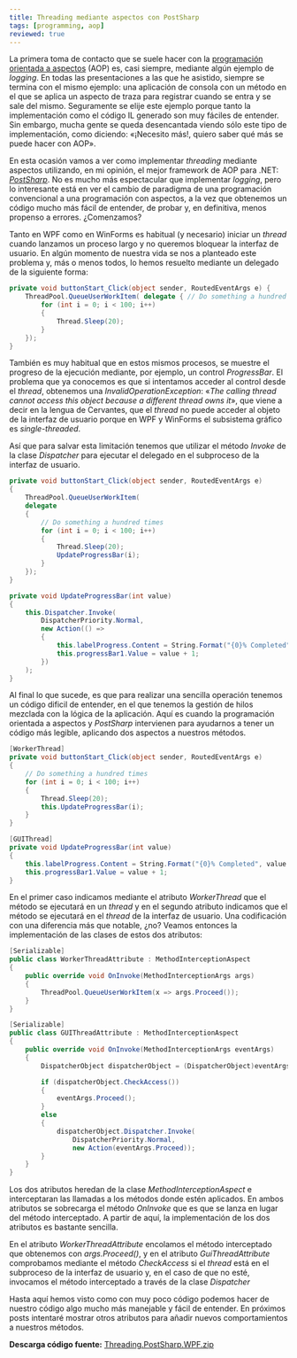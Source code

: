 ```yaml
---
title: Threading mediante aspectos con PostSharp
tags: [programming, aop]
reviewed: true
---
```

La primera toma de contacto que se suele hacer con la [programación orientada a aspectos](http://es.wikipedia.org/wiki/Programaci%C3%B3n_Orientada_a_Aspectos) (AOP) es, casi siempre, mediante algún ejemplo de _logging_. En todas las presentaciones a las que he asistido, siempre se termina con el mismo ejemplo: una aplicación de consola con un método en el que se aplica un aspecto de traza para registrar cuando se entra y se sale del mismo. Seguramente se elije este ejemplo porque tanto la implementación como el código IL generado son muy fáciles de entender. Sin embargo, mucha gente se queda desencantada viendo sólo este tipo de implementación, como diciendo: «¡Necesito más!, quiero saber qué más se puede hacer con AOP».

En esta ocasión vamos a ver como implementar _threading_ mediante aspectos utilizando, en mi opinión, el mejor framework de AOP para .NET: [_PostSharp_](http://www.sharpcrafters.com/). No es mucho más espectacular que implementar _logging_, pero lo interesante está en ver el cambio de paradigma de una programación convencional a una programación con aspectos, a la vez que obtenemos un código mucho más fácil de entender, de probar y, en definitiva, menos propenso a errores. ¿Comenzamos?

Tanto en WPF como en WinForms es habitual (y necesario) iniciar un _thread_ cuando lanzamos un proceso largo y no queremos bloquear la interfaz de usuario. En algún momento de nuestra vida se nos a planteado este problema y, más o menos todos, lo hemos resuelto mediante un delegado de la siguiente forma:

```csharp
private void buttonStart_Click(object sender, RoutedEventArgs e) { 
    ThreadPool.QueueUserWorkItem( delegate { // Do something a hundred times 
        for (int i = 0; i < 100; i++) 
        { 
            Thread.Sleep(20); 
        } 
    }); 
}
```

También es muy habitual que en estos mismos procesos, se muestre el progreso de la ejecución mediante, por ejemplo, un control _ProgressBar_. El problema que ya conocemos es que si intentamos acceder al control desde el _thread_, obtenemos una _InvalidOperationException_: «_The calling thread cannot access this object because a different thread owns it_», que viene a decir en la lengua de Cervantes, que el _thread_ no puede acceder al objeto de la interfaz de usuario porque en WPF y WinForms el subsistema gráfico es _single-threaded_.

Así que para salvar esta limitación tenemos que utilizar el método _Invoke_ de la clase _Dispatcher_ para ejecutar el delegado en el subproceso de la interfaz de usuario.

```csharp
private void buttonStart_Click(object sender, RoutedEventArgs e)
{
    ThreadPool.QueueUserWorkItem(
    delegate
    {
        // Do something a hundred times
        for (int i = 0; i < 100; i++)
        {
            Thread.Sleep(20);
            UpdateProgressBar(i);
        }
    });
}

private void UpdateProgressBar(int value)
{
    this.Dispatcher.Invoke(
        DispatcherPriority.Normal,
        new Action(() =>
        {
            this.labelProgress.Content = String.Format("{0}% Completed", value + 1);
            this.progressBar1.Value = value + 1;
        })     
    );
}
```

Al final lo que sucede, es que para realizar una sencilla operación tenemos un código dificil de entender, en el que tenemos la gestión de hilos mezclada con la lógica de la aplicación. Aquí es cuando la programación orientada a aspectos y _PostSharp_ intervienen para ayudarnos a tener un código más legible, aplicando dos aspectos a nuestros métodos.

```csharp
[WorkerThread]
private void buttonStart_Click(object sender, RoutedEventArgs e)
{
    // Do something a hundred times
    for (int i = 0; i < 100; i++)
    {
        Thread.Sleep(20);
        this.UpdateProgressBar(i);
    }
}

[GUIThread]
private void UpdateProgressBar(int value)
{
    this.labelProgress.Content = String.Format("{0}% Completed", value + 1);
    this.progressBar1.Value = value + 1;
}
```

En el primer caso indicamos mediante el atributo _WorkerThread_ que el método se ejecutará en un _thread_ y en el segundo atributo indicamos que el método se ejecutará en el _thread_ de la interfaz de usuario. Una codificación con una diferencia más que notable, ¿no? Veamos entonces la implementación de las clases de estos dos atributos:

```csharp
[Serializable]
public class WorkerThreadAttribute : MethodInterceptionAspect
{
    public override void OnInvoke(MethodInterceptionArgs args)
    {
        ThreadPool.QueueUserWorkItem(x => args.Proceed());
    }
}

[Serializable]
public class GUIThreadAttribute : MethodInterceptionAspect
{
    public override void OnInvoke(MethodInterceptionArgs eventArgs)
    {
        DispatcherObject dispatcherObject = (DispatcherObject)eventArgs.Instance;

        if (dispatcherObject.CheckAccess())
        {
            eventArgs.Proceed();
        }
        else
        {
            dispatcherObject.Dispatcher.Invoke(
                DispatcherPriority.Normal, 
                new Action(eventArgs.Proceed));
        }
    }
}
```

Los dos atributos heredan de la clase *MethodInterceptionAspect* e interceptaran las llamadas a los métodos donde estén aplicados. En ambos atributos se sobrecarga el método *OnInvoke* que es que se lanza en lugar del método interceptado. A partir de aquí, la implementación de los dos atributos es bastante sencilla.

En el atributo *WorkerThreadAttribute* encolamos el método interceptado que obtenemos con *args.Proceed()*, y en el atributo *GuiThreadAttribute* comprobamos mediante el método *CheckAccess* si el *thread* está en el subproceso de la interfaz de usuario y, en el caso de que no esté, invocamos el método interceptado a través de la clase *Dispatcher*

Hasta aquí hemos visto como con muy poco código podemos hacer de nuestro código algo mucho más manejable y fácil de entender. En próximos posts intentaré mostrar otros atributos para añadir nuevos comportamientos a nuestros métodos.

**Descarga código fuente:** 
[Threading.PostSharp.WPF.zip](/files/Threading.PostSharp.WPF.zip)
